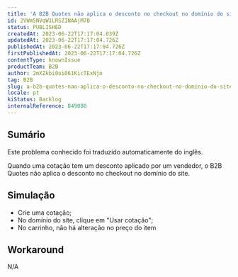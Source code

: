 ```yaml
---
title: 'A B2B Quotes não aplica o desconto no checkout no domínio do site'
id: 2VWm5NVqW1LRSZINAAjM7B
status: PUBLISHED
createdAt: 2023-06-22T17:17:04.039Z
updatedAt: 2023-06-22T17:17:04.726Z
publishedAt: 2023-06-22T17:17:04.726Z
firstPublishedAt: 2023-06-22T17:17:04.726Z
contentType: knownIssue
productTeam: B2B
author: 2mXZkbi0oi061KicTExNjo
tag: B2B
slug: a-b2b-quotes-nao-aplica-o-desconto-no-checkout-no-dominio-do-site
locale: pt
kiStatus: Backlog
internalReference: 849080
---
```


## Sumário

<div class="alert alert-info">
  <p>Este problema conhecido foi traduzido automaticamente do inglês.</p>
</div>


Quando uma cotação tem um desconto aplicado por um vendedor, o B2B Quotes não aplica o desconto no checkout no domínio do site.

## Simulação



- Crie uma cotação;
- No domínio do site, clique em "Usar cotação";
- No carrinho, não há alteração no preço do item

## Workaround


N/A



